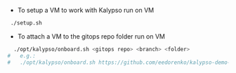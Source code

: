 - To setup a VM to work with Kalypso run on VM
```sh
 ./setup.sh
```

- To attach a VM to the gitops repo folder run on VM
```sh
  ./opt/kalypso/onboard.sh <gitops repo> <branch> <folder>
#   e.g.:
#   ./opt/kalypso/onboard.sh https://github.com/eedorenko/kalypso-demo-gitops dev vm

```
